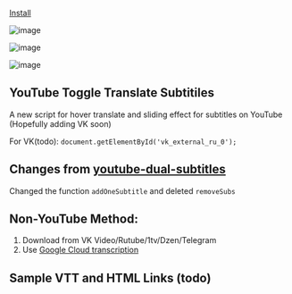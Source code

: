 [Install](https://update.greasyfork.org/scripts/529505/YouTube%20VK%20Toggle%20Translation%20for%20French%2C%20German%2C%20Russian%2C%20Ukrainian.user.js)

![image](https://github.com/user-attachments/assets/cb64273b-2fcd-44be-9c25-6b952b7e4cb7)

![image](https://github.com/user-attachments/assets/f87816e2-8148-40ea-a78d-0247f42b3cc1)

![image](https://github.com/user-attachments/assets/7613bbee-9fc1-4827-9ca7-0555cbf4738a)

## YouTube Toggle Translate Subtitiles

A new script for hover translate and sliding effect for subtitles on YouTube (Hopefully adding VK soon)

For VK(todo): `document.getElementById('vk_external_ru_0');`

## Changes from [youtube-dual-subtitles](https://github.com/jimchen2/youtube-dual-subtitles)

Changed the function `addOneSubtitle` and deleted `removeSubs`

## Non-YouTube Method:

1. Download from VK Video/Rutube/1tv/Dzen/Telegram
2. Use [Google Cloud transcription](https://cloud.google.com/speech-to-text/docs/async-time-offsets)

## Sample VTT and HTML Links (todo)
